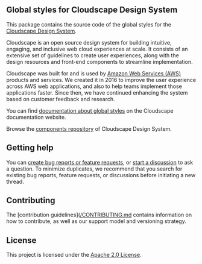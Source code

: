 ## Global styles for Cloudscape Design System

This package contains the source code of the global styles for the [Cloudscape Design System](https://cloudscape.design/).

Cloudscape is an open source design system for building intuitive, engaging, and inclusive web cloud experiences at scale. It consists of an extensive set of guidelines to create user experiences, along with the design resources and front-end components to streamline implementation.

Cloudscape was built for and is used by [Amazon Web Services (AWS)](https://aws.amazon.com/) products and services. We created it in 2016 to improve the user experience across AWS web applications, and also to help teams implement those applications faster. Since then, we have continued enhancing the system based on customer feedback and research.

You can find [documentation about global styles](https://cloudscape.design/get-started/integration/global-styles/) on the Cloudscape documentation website.

Browse the [components repository](https://github.com/cloudscape-design/components) of Cloudscape Design System.

## Getting help

You can [create bug reports or feature requests](https://github.com/cloudscape-design/global-styles/issues/new/choose), or [start a discussion](https://github.com/cloudscape-design/components/discussions) to ask a question. To minimize duplicates, we recommend that you search for existing bug reports, feature requests, or discussions before initiating a new thread.

## Contributing

The [contribution guidelines]([/CONTRIBUTING.md](https://github.com/cloudscape-design/global-styles/blob/main/CONTRIBUTING.md) contains information on how to contribute, as well as our support model and versioning strategy.

## License

This project is licensed under the [Apache 2.0 License](/LICENSE).
